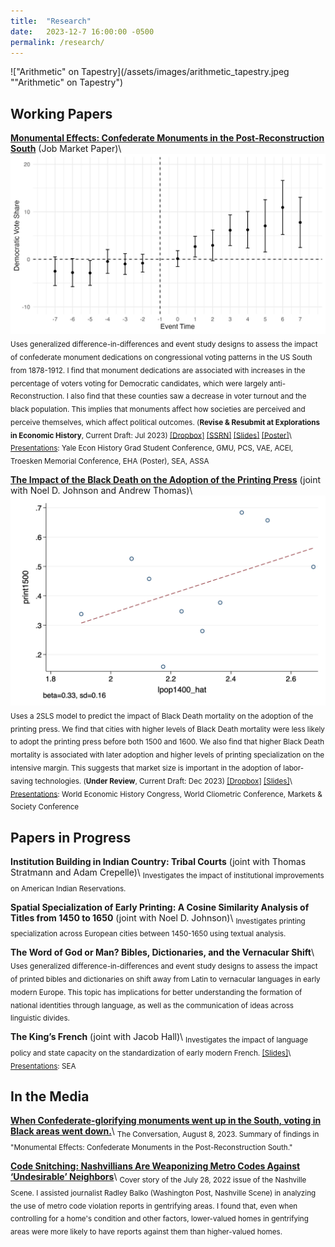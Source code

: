 ```yaml
---
title:  "Research"
date:   2023-12-7 16:00:00 -0500
permalink: /research/
---
```


!["Arithmetic" on Tapestry](/assets/images/arithmetic_tapestry.jpeg ""Arithmetic" on Tapestry")

## Working Papers

**[Monumental Effects: Confederate Monuments in the Post-Reconstruction South](https://ssrn.com/abstract=4451402)**
(Job Market Paper)\\
![Effect of Confederate monument dedication on congressional Democratic Party vote share](/assets/images/mon_cdem_event.jpg "Effect of Confederate monument dedication on congressional Democratic Party vote share")
<sub>Uses generalized difference-in-differences and event study designs to assess the impact of confederate monument dedications on congressional voting patterns in the US South from 1878-1912. I find that monument dedications are associated with increases in the percentage of voters voting for Democratic candidates, which were largely anti-Reconstruction. I also find that these counties saw a decrease in voter turnout and the black population. This implies that monuments affect how societies are perceived and perceive themselves, which affect political outcomes. (**Revise & Resubmit at Explorations in Economic History**, Current Draft: Jul 2023) [\[Dropbox\]](https://www.dropbox.com/s/g1qshyoslzgxb1o/monuments_current.pdf?dl=0) [\[SSRN\]](https://ssrn.com/abstract=4451402) [\[Slides\]](https://alexntaylor.github.io/assets/documents/taylor_monuments_sea_11-18-23.pdf) [\[Poster\]](https://alexntaylor.github.io/assets/documents/monuments_poster_EHA_8-23-23.pdf)\\
<ins>Presentations</ins>: Yale Econ History Grad Student Conference, GMU, PCS, VAE, ACEI, Troesken Memorial Conference, EHA (Poster), SEA, ASSA</sub>

**[The Impact of the Black Death on the Adoption of the Printing Press](https://www.dropbox.com/scl/fi/89lu18dixr4epcylgcbj3/BDPress_current.pdf?rlkey=8npnf76r0qwpoetsd5hjjrybj&dl=0)**
(joint with Noel D. Johnson and Andrew Thomas)\\
![Bin Scatter, Effect of Market Size on Early Print Adoption](/assets/images/2sls_print1500.png "Bin Scatter, Effect of Market Size on Early Print Adoption")
<sub>Uses a 2SLS model to predict the impact of Black Death mortality on the adoption of the printing press. We find that cities with higher levels of Black Death mortality were less likely to adopt the printing press before both 1500 and 1600. We also find that higher Black Death mortality is associated with later adoption and higher levels of printing specialization on the intensive margin. This suggests that market size is important in the adoption of labor-saving technologies. (**Under Review**, Current Draft: Dec 2023) [\[Dropbox\]](https://www.dropbox.com/scl/fi/89lu18dixr4epcylgcbj3/BDPress_current.pdf?rlkey=8npnf76r0qwpoetsd5hjjrybj&dl=0) [\[Slides\]](https://alexntaylor.github.io/assets/documents/BDPress_markets_society.pdf)\\
<ins>Presentations</ins>: World Economic History Congress, World Cliometric Conference, Markets & Society Conference</sub>

## Papers in Progress

**Institution Building in Indian Country: Tribal Courts**
(joint with Thomas Stratmann and Adam Crepelle)\\
<sub>Investigates the impact of institutional improvements on American Indian Reservations.</sub>

**Spatial Specialization of Early Printing: A Cosine Similarity Analysis of Titles from 1450 to 1650**
(joint with Noel D. Johnson)\\
<sub>Investigates printing specialization across European cities between 1450-1650 using textual analysis.</sub>

**The Word of God or Man? Bibles, Dictionaries, and the Vernacular Shift**\\
<sub>Uses generalized difference-in-differences and event study designs to assess the impact of printed bibles and dictionaries on shift away from Latin to vernacular languages in early modern Europe. This topic has implications for better understanding the formation of national identities through language, as well as the communication of ideas across linguistic divides.</sub>

**The King’s French**
(joint with Jacob Hall)\\
<sub>Investigates the impact of language policy and state capacity on the standardization of early modern French. [\[Slides\]](https://alexntaylor.github.io/assets/documents/kings_french_SEA_11-19-22.pdf)\\
<ins>Presentations</ins>: SEA</sub>

## In the Media

**[When Confederate-glorifying monuments went up in the South, voting in Black areas went down.](https://theconversation.com/when-confederate-glorifying-monuments-went-up-in-the-south-voting-in-black-areas-went-down-208275)**\\
<sub>The Conversation, August 8, 2023. Summary of findings in "Monumental Effects: Confederate Monuments in the Post-Reconstruction South."</sub>

**[Code Snitching: Nashvillians Are Weaponizing Metro Codes Against ‘Undesirable’ Neighbors](https://www.nashvillescene.com/news/coverstory/code-snitching-nashvillians-are-weaponizing-metro-codes-against-undesirable-neighbors/article_5e94bd56-0c67-11ed-af4e-e3d04ad7e500.html)**\\
<sub>Cover story of the July 28, 2022 issue of the Nashville Scene. I assisted journalist Radley Balko (Washington Post, Nashville Scene) in analyzing the use of metro code violation reports in gentrifying areas. I found that, even when controlling for a home's condition and other factors, lower-valued homes in gentrifying areas were more likely to have reports against them than higher-valued homes.</sub>